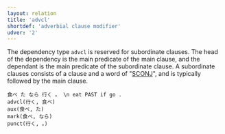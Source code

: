 ```yaml
---
layout: relation
title: 'advcl'
shortdef: 'adverbial clause modifier'
udver: '2'
---
```


The dependency type `advcl` is reserved for subordinate clauses.
The head of the dependency is the main predicate of the main clause,
and the dependant is the main predicate of the subordinate clause.
A subordinate clauses consists of a clause and a word of "[SCONJ]()",
and is typically followed by the main clause.

~~~ sdparse
食べ た なら 行く 。 \n eat PAST if go .
advcl(行く, 食べ)
aux(食べ, た)
mark(食べ, なら)
punct(行く, 。)
~~~ 
<!-- Interlanguage links updated Po 6. listopadu 2023, 21:42:17 CET -->
